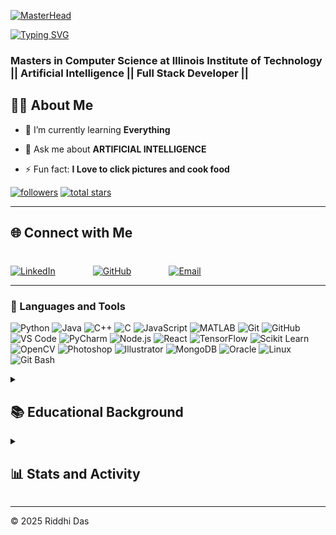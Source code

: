[![MasterHead](https://repository-images.githubusercontent.com/588181932/e36ec678-7984-4cdd-8e4c-a3932772ff8e)](https://rishavchanda.io)

[![Typing SVG](https://readme-typing-svg.demolab.com?font=Fira+Code&pause=1000&color=F77C33&width=435&lines=Welcome+to+my+Github!+;I'm+Riddhi+Das;An+Aspiring+ML+engineer;Let's+Code+Something+Together)](https://git.io/typing-svg)

<h3 align="left">Masters in Computer Science at Illinois Institute of Technology || Artificial Intelligence || Full Stack Developer ||</h3>

## 👨‍💻 About Me 
- 🌱 I’m currently learning **Everything**

- 💬 Ask me about **ARTIFICIAL INTELLIGENCE**

- ⚡ Fun fact: **I Love to click pictures and cook food**

<p align="left">
<a href="https://github.com/rdas28?tab=followers">
         <img alt="followers" title="Follow me on Github" src="https://custom-icon-badges.demolab.com/github/followers/rdas28?color=236ad3&labelColor=1155ba&style=for-the-badge&logo=person-add&label=Follow&logoColor=white"/></a>
      <a href="https://github.com/rdas28?tab=repositories&sort=stargazers">
         <img alt="total stars" title="Total stars on GitHub" src="https://custom-icon-badges.demolab.com/github/stars/rdas28?color=55960c&style=for-the-badge&labelColor=488207&logo=star"/></a>
   </p>

   ---

<h2 align="left">🌐 Connect with Me</h2>
<div align="left" style="display: flex; justify-content: left; gap: 60px; margin-top: 40px;">

  <!-- LinkedIn -->
  <a href="https://www.linkedin.com/in/riddhi-das-817886217/" target="_blank">
    <img src="https://img.shields.io/badge/LinkedIn-%230077B5?style=for-the-badge&logo=linkedin&logoColor=white" alt="LinkedIn" />
  </a>

  <!-- GitHub -->
  <a href="https://github.com/rdas28" target="_blank">
    <img src="https://img.shields.io/badge/GitHub-%23121011?style=for-the-badge&logo=github&logoColor=white" alt="GitHub" />
  </a>

  <!-- Email -->
  <a href="mailto:rdas8@hawk.iit.edu" target="_blank">
    <img src="https://img.shields.io/badge/Email-%23D14836?style=for-the-badge&logo=gmail&logoColor=white" alt="Email" />
  </a>

</div>
</p>

---

### 🧰 Languages and Tools
<div align="left">

  <!-- Programming Languages -->
  <img src="https://img.shields.io/badge/-Python-3776AB?style=for-the-badge&logo=python&logoColor=white" alt="Python" />
  <img src="https://img.shields.io/badge/-Java-007396?style=for-the-badge&logo=java&logoColor=white" alt="Java" />
  <img src="https://img.shields.io/badge/-C++-00599C?style=for-the-badge&logo=cplusplus&logoColor=white" alt="C++" />
  <img src="https://img.shields.io/badge/-C-A8B9CC?style=for-the-badge&logo=c&logoColor=white" alt="C" />
  <img src="https://img.shields.io/badge/-JavaScript-F7DF1E?style=for-the-badge&logo=javascript&logoColor=black" alt="JavaScript" />
  <img src="https://img.shields.io/badge/-MATLAB-0076A8?style=for-the-badge&logo=mathworks&logoColor=white" alt="MATLAB" />

  <!-- Tools and Frameworks -->
  <img src="https://img.shields.io/badge/-Git-F05032?style=for-the-badge&logo=git&logoColor=white" alt="Git" />
  <img src="https://img.shields.io/badge/-GitHub-181717?style=for-the-badge&logo=github&logoColor=white" alt="GitHub" />
  <img src="https://img.shields.io/badge/-VS%20Code-007ACC?style=for-the-badge&logo=visualstudiocode&logoColor=white" alt="VS Code" />
  <img src="https://img.shields.io/badge/-PyCharm-000000?style=for-the-badge&logo=pycharm&logoColor=white" alt="PyCharm" />
  <img src="https://img.shields.io/badge/-Node.js-339933?style=for-the-badge&logo=nodedotjs&logoColor=white" alt="Node.js" />
  <img src="https://img.shields.io/badge/-React-61DAFB?style=for-the-badge&logo=react&logoColor=black" alt="React" />
  <img src="https://img.shields.io/badge/-TensorFlow-FF6F00?style=for-the-badge&logo=tensorflow&logoColor=white" alt="TensorFlow" />
  <img src="https://img.shields.io/badge/-Scikit%20Learn-F7931E?style=for-the-badge&logo=scikitlearn&logoColor=white" alt="Scikit Learn" />
  <img src="https://img.shields.io/badge/-OpenCV-5C3EE8?style=for-the-badge&logo=opencv&logoColor=white" alt="OpenCV" />

  <!-- Design Tools -->
  <img src="https://img.shields.io/badge/-Adobe%20Photoshop-31A8FF?style=for-the-badge&logo=adobephotoshop&logoColor=white" alt="Photoshop" />
  <img src="https://img.shields.io/badge/-Adobe%20Illustrator-FF9A00?style=for-the-badge&logo=adobeillustrator&logoColor=white" alt="Illustrator" />

  <!-- Database -->
  <img src="https://img.shields.io/badge/-MongoDB-47A248?style=for-the-badge&logo=mongodb&logoColor=white" alt="MongoDB" />
  <img src="https://img.shields.io/badge/-Oracle-F80000?style=for-the-badge&logo=oracle&logoColor=white" alt="Oracle" />

  <!-- Operating Systems -->
  <img src="https://img.shields.io/badge/-Linux-FCC624?style=for-the-badge&logo=linux&logoColor=black" alt="Linux" />
  <img src="https://img.shields.io/badge/-Git%20Bash-4EAA25?style=for-the-badge&logo=gnubash&logoColor=white" alt="Git Bash" />
  
</div>
</p>

<details>
  <summary><h2>📚 Educational Background</h2></summary>
  
  ### 🎓 Master of Computer Science
  - **Specialization**: Artificial Intelligence and Data Analytics  
  - **Institute**: Illinois Institute of Technology  
  - **Expected Graduation**: May 2026  

  ### 🎓 Bachelors in Electronics & Communication Engineering
  - **Institute**: Heritage Institute of Technology  
  - **Graduation**: June 2024  

</details>
 


<details> 
  <summary><h2>📊 Stats and Activity</h2></summary>
<p align="left"> <img src="https://komarev.com/ghpvc/?username=rdas28&label=Profile%20views&color=0e75b6&style=flat" alt="rdas28" /> </p>
<p align="left"> <a href="https://github.com/ryo-ma/github-profile-trophy"><img src="https://github-profile-trophy.vercel.app/?username=rdas28" alt="rdas28" /></a> </p>
  <h3>🔥 Streak Stats</h3>
  <!-- GitHub Readme Streak Stats - https://github.com/rdas28/github-readme-streak-stats -->
  <p>
    <a href="https://github.com/rdas28/github-readme-streak-stats">
      <!-- Use https://streak-stats.demolab.com or self-host with your own Vercel app - visit https://git.io/streak-stats for instructions -->
      <img title="🔥 Get streak stats for your profile at git.io/streak-stats" alt="rdas28's streak" src="https://github-readme-streak-stats-eight.vercel.app/?user=rdas28&theme=monokai-metallian&hide_border=true&short_numbers=true"/>
    </a>
  </p>
         
<h3>💻 GitHub Profile Stats</h3>

  <!-- https://github.com/rdas28/github-readme-stats -->

  <img alt="rdas28's Github Stats" src="https://denvercoder1-github-readme-stats.vercel.app/api/?username=rdas28&show_icons=true&include_all_commits=true&count_private=true&theme=react&hide_border=true&bg_color=1F222E&title_color=F85D7F&icon_color=F8D866&cache_seconds=1800" height="192px" />

  <a href="https://github.com/rdas28/github-readme-stats"><img alt="rdas28's Github Stats" src="https://denvercoder1-github-readme-stats.vercel.app/api/?username=rdas28&show_icons=true&include_all_commits=true&count_private=true&theme=react&hide_border=true&bg_color=1F222E&title_color=F85D7F&icon_color=F8D866" height="192px"/></a>
  <a href="https://github.com/rdas28/github-readme-stats"><img alt="rdas28's Top Languages" src="https://denvercoder1-github-readme-stats.vercel.app/api/top-langs/?username=rdas28&langs_count=8&layout=compact&theme=react&hide_border=true&bg_color=1F222E&title_color=F85D7F&icon_color=F8D866&hide=Jupyter%20Notebook,Roff" height="192px"/></a>
  <br/>

  <b>Note:</b> Top languages is only a metric of the languages my public code consists of and doesn't reflect experience or skill level.
  
  <!-- https://github.com/rdas28/github-readme-activity-graph -->

  <a href="https://github.com/rdas28/github-readme-activity-graph"><img alt="rdas28's Activity Graph" src="https://github-readme-activity-graph.vercel.app/graph/?username=rdas28&bg_color=1F222E&color=F8D866&line=F85D7F&point=FFFFFF&hide_border=true" /></a>
  
</details>

---

© 2025 Riddhi Das

